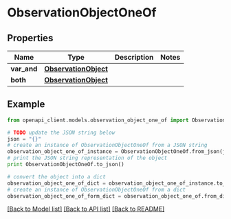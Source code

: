 # ObservationObjectOneOf


## Properties
Name | Type | Description | Notes
------------ | ------------- | ------------- | -------------
**var_and** | [**ObservationObject**](ObservationObject.md) |  | 
**both** | [**ObservationObject**](ObservationObject.md) |  | 

## Example

```python
from openapi_client.models.observation_object_one_of import ObservationObjectOneOf

# TODO update the JSON string below
json = "{}"
# create an instance of ObservationObjectOneOf from a JSON string
observation_object_one_of_instance = ObservationObjectOneOf.from_json(json)
# print the JSON string representation of the object
print ObservationObjectOneOf.to_json()

# convert the object into a dict
observation_object_one_of_dict = observation_object_one_of_instance.to_dict()
# create an instance of ObservationObjectOneOf from a dict
observation_object_one_of_form_dict = observation_object_one_of.from_dict(observation_object_one_of_dict)
```
[[Back to Model list]](../README.md#documentation-for-models) [[Back to API list]](../README.md#documentation-for-api-endpoints) [[Back to README]](../README.md)


